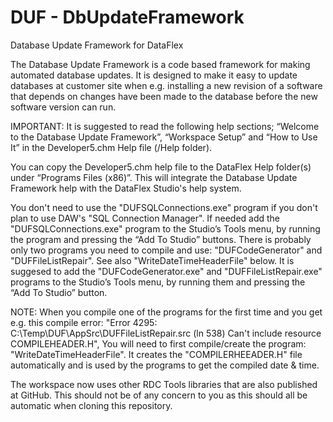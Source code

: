 # DUF - DbUpdateFramework
 Database Update Framework for DataFlex

The Database Update Framework is a code based framework for making automated database updates. It is designed to make it easy to update databases at customer site when e.g. installing a new revision of a software that depends on changes have been made to the database before the new software version can run.

IMPORTANT:
It is suggested to read the following help sections; “Welcome to the Database Update Framework”, “Workspace Setup” and “How to Use It” in the Developer5.chm Help file (/Help folder).

You can copy the Developer5.chm help file to the DataFlex Help folder(s) under “Programs Files (x86)”. This will integrate the Database Update Framework help with the DataFlex Studio's help system.

You don't need to use the "DUFSQLConnections.exe" program if you don't plan to use DAW's "SQL Connection Manager". If needed add the "DUFSQLConnections.exe" program to the Studio’s Tools menu, by running the program and pressing the “Add To Studio” buttons.
There is probably only two programs you need to compile and use: "DUFCodeGenerator" and "DUFFileListRepair". See also "WriteDateTimeHeaderFile" below.
It is suggesed to add the "DUFCodeGenerator.exe" and "DUFFileListRepair.exe" programs to the Studio’s Tools menu, by running them and pressing the “Add To Studio” button.

NOTE: When you compile one of the programs for the first time and you get e.g. this compile error: "Error 4295: C:\Temp\DUF\AppSrc\DUFFileListRepair.src (ln 538) Can't include resource COMPILEHEADER.H",
      You will need to first compile/create the program: "WriteDateTimeHeaderFile". It creates the "COMPILERHEEADER.H" file automatically and is used by the programs to get the compiled date & time.

The workspace now uses other RDC Tools libraries that are also published at GitHub. This should not be of any concern to you as this should all be automatic when cloning this repository.
